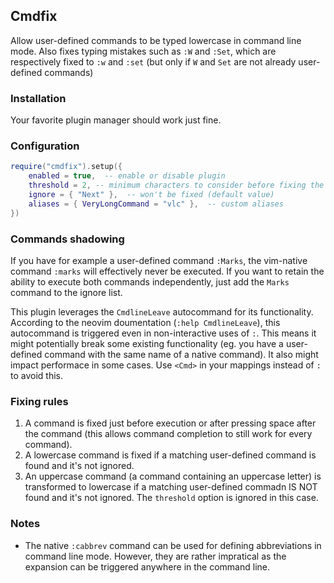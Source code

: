## Cmdfix

Allow user-defined commands to be typed lowercase in command line mode. Also fixes typing mistakes such as `:W` and `:Set`, which are respectively fixed to `:w` and `:set` (but only if `W` and `Set` are not already user-defined commands)

### Installation

Your favorite plugin manager should work just fine.

### Configuration

```lua
require("cmdfix").setup({
    enabled = true,  -- enable or disable plugin
    threshold = 2, -- minimum characters to consider before fixing the command
    ignore = { "Next" },  -- won't be fixed (default value)
    aliases = { VeryLongCommand = "vlc" },  -- custom aliases
})
```

### Commands shadowing

If you have for example a user-defined command `:Marks`, the vim-native command `:marks` will effectively never be executed. If you want to retain the ability to execute both commands independently, just add the `Marks` command to the ignore list.

This plugin leverages the `CmdlineLeave` autocommand for its functionality. According to the neovim doumentation (`:help CmdlineLeave`), this autocommand is triggered even in non-interactive uses of `:`. This means it might potentially break some existing functionality (eg. you have a user-defined command with the same name of a native command). It also might impact performace in some cases. Use `<Cmd>` in your mappings instead of `:` to avoid this.

### Fixing rules

1. A command is fixed just before execution or after pressing space after the command (this allows command completion to still work for every command).
2. A lowercase command is fixed if a matching user-defined command is found and it's not ignored.
3. An uppercase command (a command containing an uppercase letter) is transformed to lowercase if a matching user-defined commadn IS NOT found and it's not ignored. The `threshold` option is ignored in this case.

### Notes

- The native `:cabbrev` command can be used for defining abbreviations in command line mode. However, they are rather impratical as the expansion can be triggered anywhere in the command line.
